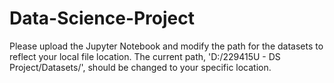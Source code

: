 # Data-Science-Project

Please upload the Jupyter Notebook and modify the path for the datasets to reflect your local file location. 
The current path, 'D:/229415U - DS Project/Datasets/', should be changed to your specific location.

